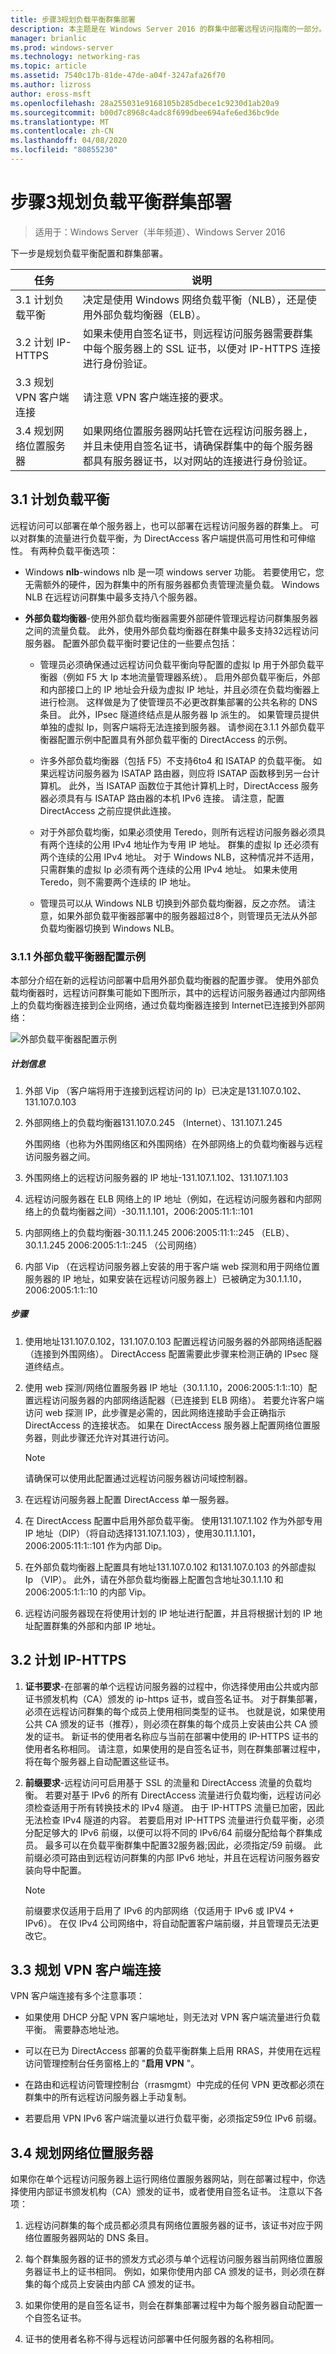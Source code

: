 ```yaml
---
title: 步骤3规划负载平衡群集部署
description: 本主题是在 Windows Server 2016 的群集中部署远程访问指南的一部分。
manager: brianlic
ms.prod: windows-server
ms.technology: networking-ras
ms.topic: article
ms.assetid: 7540c17b-81de-47de-a04f-3247afa26f70
ms.author: lizross
author: eross-msft
ms.openlocfilehash: 28a255031e9168105b285dbece1c9230d1ab20a9
ms.sourcegitcommit: b00d7c8968c4adc8f699dbee694afe6ed36bc9de
ms.translationtype: MT
ms.contentlocale: zh-CN
ms.lasthandoff: 04/08/2020
ms.locfileid: "80855230"
---
```

# <a name="step-3-plan-a-load-balanced-cluster-deployment"></a>步骤3规划负载平衡群集部署

>适用于：Windows Server（半年频道）、Windows Server 2016

下一步是规划负载平衡配置和群集部署。  
  
|任务|说明|  
|----|--------|  
|3.1 计划负载平衡|决定是使用 Windows 网络负载平衡（NLB），还是使用外部负载均衡器（ELB）。|  
|3.2 计划 IP-HTTPS|如果未使用自签名证书，则远程访问服务器需要群集中每个服务器上的 SSL 证书，以便对 IP-HTTPS 连接进行身份验证。|  
|3.3 规划 VPN 客户端连接|请注意 VPN 客户端连接的要求。|  
|3.4 规划网络位置服务器|如果网络位置服务器网站托管在远程访问服务器上，并且未使用自签名证书，请确保群集中的每个服务器都具有服务器证书，以对网站的连接进行身份验证。|  
  
## <a name="31-plan-load-balancing"></a><a name="bkmk_2_1_Plan_LB"></a>3.1 计划负载平衡  
远程访问可以部署在单个服务器上，也可以部署在远程访问服务器的群集上。 可以对群集的流量进行负载平衡，为 DirectAccess 客户端提供高可用性和可伸缩性。 有两种负载平衡选项：  
  
-   Windows **nlb**-windows nlb 是一项 windows server 功能。 若要使用它，您无需额外的硬件，因为群集中的所有服务器都负责管理流量负载。 Windows NLB 在远程访问群集中最多支持八个服务器。  
  
-   **外部负载均衡器**-使用外部负载均衡器需要外部硬件管理远程访问群集服务器之间的流量负载。 此外，使用外部负载均衡器在群集中最多支持32远程访问服务器。 配置外部负载平衡时要记住的一些要点包括：  
  
    -   管理员必须确保通过远程访问负载平衡向导配置的虚拟 Ip 用于外部负载平衡器（例如 F5 大 Ip 本地流量管理器系统）。 启用外部负载平衡后，外部和内部接口上的 IP 地址会升级为虚拟 IP 地址，并且必须在负载均衡器上进行检测。 这样做是为了使管理员不必更改群集部署的公共名称的 DNS 条目。 此外，IPsec 隧道终结点是从服务器 Ip 派生的。 如果管理员提供单独的虚拟 Ip，则客户端将无法连接到服务器。 请参阅在3.1.1 外部负载平衡器配置示例中配置具有外部负载平衡的 DirectAccess 的示例。  
  
    -   许多外部负载均衡器（包括 F5）不支持6to4 和 ISATAP 的负载平衡。 如果远程访问服务器为 ISATAP 路由器，则应将 ISATAP 函数移到另一台计算机。 此外，当 ISATAP 函数位于其他计算机上时，DirectAccess 服务器必须具有与 ISATAP 路由器的本机 IPv6 连接。 请注意，配置 DirectAccess 之前应提供此连接。  
  
    -   对于外部负载均衡，如果必须使用 Teredo，则所有远程访问服务器必须具有两个连续的公用 IPv4 地址作为专用 IP 地址。 群集的虚拟 Ip 还必须有两个连续的公用 IPv4 地址。 对于 Windows NLB，这种情况并不适用，只需群集的虚拟 Ip 必须有两个连续的公用 IPv4 地址。 如果未使用 Teredo，则不需要两个连续的 IP 地址。  
  
    -   管理员可以从 Windows NLB 切换到外部负载均衡器，反之亦然。 请注意，如果外部负载平衡器部署中的服务器超过8个，则管理员无法从外部负载均衡器切换到 Windows NLB。  
  
### <a name="311-external-load-balancer-configuration-example"></a><a name="ELBConfigEx"></a>3.1.1 外部负载平衡器配置示例  
本部分介绍在新的远程访问部署中启用外部负载均衡器的配置步骤。 使用外部负载均衡器时，远程访问群集可能如下图所示，其中的远程访问服务器通过内部网络上的负载均衡器连接到企业网络，通过负载均衡器连接到 Internet已连接到外部网络：  
  
![外部负载平衡器配置示例](../../../../media/Step-3-Plan-a-Load-Balanced-Cluster-Deployment/ELBDiagram-URA_Enterprise_NLB-.png)  
  
##### <a name="planning-information"></a>计划信息  
  
1.  外部 Vip （客户端将用于连接到远程访问的 Ip）已决定是131.107.0.102、131.107.0.103  
  
2.  外部网络上的负载均衡器131.107.0.245 （Internet）、131.107.1.245  
  
    外围网络（也称为外围网络区和外围网络）在外部网络上的负载均衡器与远程访问服务器之间。  
  
3.  外围网络上的远程访问服务器的 IP 地址-131.107.1.102、131.107.1.103  
  
4.  远程访问服务器在 ELB 网络上的 IP 地址（例如，在远程访问服务器和内部网络上的负载均衡器之间）-30.11.1.101，2006:2005:11:1::101  
  
5.  内部网络上的负载均衡器-30.11.1.245 2006:2005:11:1::245 （ELB）、30.1.1.245 2006:2005:1:1::245 （公司网络）  
  
6.  内部 Vip （在远程访问服务器上安装的用于客户端 web 探测和用于网络位置服务器的 IP 地址，如果安装在远程访问服务器上）已被确定为30.1.1.10，2006:2005:1:1::10  
  
##### <a name="steps"></a>步骤  
  
1.  使用地址131.107.0.102，131.107.0.103 配置远程访问服务器的外部网络适配器（连接到外围网络）。 DirectAccess 配置需要此步骤来检测正确的 IPsec 隧道终结点。  
  
2.  使用 web 探测/网络位置服务器 IP 地址（30.1.1.10，2006:2005:1:1::10）配置远程访问服务器的内部网络适配器（已连接到 ELB 网络）。 若要允许客户端访问 web 探测 IP，此步骤是必需的，因此网络连接助手会正确指示 DirectAccess 的连接状态。 如果在 DirectAccess 服务器上配置网络位置服务器，则此步骤还允许对其进行访问。  
  
    > [!NOTE]  
    > 请确保可以使用此配置通过远程访问服务器访问域控制器。  
  
3.  在远程访问服务器上配置 DirectAccess 单一服务器。  
  
4.  在 DirectAccess 配置中启用外部负载平衡。 使用131.107.1.102 作为外部专用 IP 地址（DIP）（将自动选择131.107.1.103），使用30.11.1.101，2006:2005:11:1::101 作为内部 Dip。  
  
5.  在外部负载均衡器上配置具有地址131.107.0.102 和131.107.0.103 的外部虚拟 Ip （VIP）。 此外，请在外部负载均衡器上配置包含地址30.1.1.10 和2006:2005:1:1::10 的内部 Vip。  
  
6.  远程访问服务器现在将使用计划的 IP 地址进行配置，并且将根据计划的 IP 地址配置群集的外部和内部 IP 地址。  
  
## <a name="32-plan-ip-https"></a><a name="bkmk_2_2_NLB"></a>3.2 计划 IP-HTTPS  
  
1.  **证书要求**-在部署的单个远程访问服务器的过程中，你选择使用由公共或内部证书颁发机构（CA）颁发的 ip-https 证书，或自签名证书。 对于群集部署，必须在远程访问群集的每个成员上使用相同类型的证书。 也就是说，如果使用公共 CA 颁发的证书（推荐），则必须在群集的每个成员上安装由公共 CA 颁发的证书。 新证书的使用者名称应与当前在部署中使用的 IP-HTTPS 证书的使用者名称相同。 请注意，如果使用的是自签名证书，则在群集部署过程中，将在每个服务器上自动配置这些证书。  
  
2.  **前缀要求**-远程访问可启用基于 SSL 的流量和 DirectAccess 流量的负载均衡。 若要对基于 IPv6 的所有 DirectAccess 流量进行负载均衡，远程访问必须检查适用于所有转换技术的 IPv4 隧道。 由于 IP-HTTPS 流量已加密，因此无法检查 IPv4 隧道的内容。 若要启用对 IP-HTTPS 流量进行负载平衡，必须分配足够大的 IPv6 前缀，以便可以将不同的 IPv6/64 前缀分配给每个群集成员。 最多可以在负载平衡群集中配置32服务器;因此，必须指定/59 前缀。 此前缀必须可路由到远程访问群集的内部 IPv6 地址，并且在远程访问服务器安装向导中配置。  
  
    > [!NOTE]  
    > 前缀要求仅适用于启用了 IPv6 的内部网络（仅适用于 IPv6 或 IPV4 + IPv6）。 在仅 IPv4 公司网络中，将自动配置客户端前缀，并且管理员无法更改它。  
  
## <a name="33-plan-for-vpn-client-connections"></a><a name="BKMK_3.3"></a>3.3 规划 VPN 客户端连接  
VPN 客户端连接有多个注意事项：  
  
-   如果使用 DHCP 分配 VPN 客户端地址，则无法对 VPN 客户端流量进行负载平衡。 需要静态地址池。  
  
-   可以在已为 DirectAccess 部署的负载平衡群集上启用 RRAS，并使用在远程访问管理控制台任务窗格上的 "**启用 VPN** "。  
  
-   在路由和远程访问管理控制台（rrasmgmt）中完成的任何 VPN 更改都必须在群集中的所有远程访问服务器上手动复制。  
  
-   若要启用 VPN IPv6 客户端流量以进行负载平衡，必须指定59位 IPv6 前缀。  
  
## <a name="34-plan-the-network-location-server"></a><a name="BKMK_nls"></a>3.4 规划网络位置服务器  
如果你在单个远程访问服务器上运行网络位置服务器网站，则在部署过程中，你选择使用内部证书颁发机构（CA）颁发的证书，或者使用自签名证书。  注意以下各项：  
  
1.  远程访问群集的每个成员都必须具有网络位置服务器的证书，该证书对应于网络位置服务器网站的 DNS 条目。  
  
2.  每个群集服务器的证书的颁发方式必须与单个远程访问服务器当前网络位置服务器证书上的证书相同。 例如，如果你使用内部 CA 颁发的证书，则必须在群集的每个成员上安装由内部 CA 颁发的证书。  
  
3.  如果你使用的是自签名证书，则会在群集部署过程中为每个服务器自动配置一个自签名证书。  
  
4.  证书的使用者名称不得与远程访问部署中任何服务器的名称相同。  
